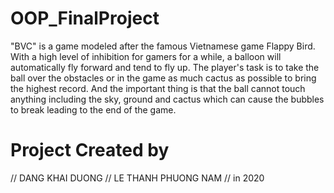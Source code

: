 # OOP_FinalProject
"BVC" is a game modeled after the famous Vietnamese game Flappy Bird. With a high level of inhibition for gamers for a while, a balloon will automatically fly forward and tend to fly up. The player's task is to take the ball over the obstacles or in the game as much cactus as possible to bring the highest record. And the important thing is that the ball cannot touch anything including the sky, ground and cactus which can cause the bubbles to break leading to the end of the game.
# Project Created by 
// DANG KHAI DUONG
// LE THANH PHUONG NAM
// in 2020
